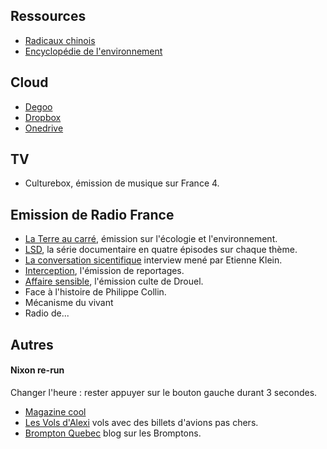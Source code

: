 ## Ressources 

* [Radicaux chinois](https://ltl-chinois.fr/radicaux-chinois/)
* [Encyclopédie de l'environnement](https://www.encyclopedie-environnement.org/)

## Cloud

* [Degoo](https://degoo.com/me)
* [Dropbox](https://www.dropbox.com/home)
* [Onedrive](https://onedrive.live.com/)

## TV

* Culturebox, émission de musique sur France 4.
  
## Emission de Radio France

* [La Terre au carré](https://www.radiofrance.fr/franceinter/podcasts/la-terre-au-carre), émission sur l'écologie et l'environnement.
* [LSD](https://www.radiofrance.fr/franceculture/podcasts/lsd-la-serie-documentaire), la série documentaire en quatre épisodes sur chaque thème.
* [La conversation sicentifique](https://www.radiofrance.fr/franceculture/podcasts/la-conversation-scientifique) interview mené par Etienne Klein.
* [Interception](https://www.radiofrance.fr/franceinter/podcasts/interception), l'émission de reportages.
* [Affaire sensible](https://www.radiofrance.fr/franceinter/podcasts/affaires-sensibles), l'émission culte de Drouel.
* Face à l'histoire de Philippe Collin.
* Mécanisme du vivant
* Radio de...

## Autres

#### Nixon re-run

Changer l'heure : rester appuyer sur le bouton gauche durant 3 secondes.

* [Magazine cool](https://www.agirparlaculture.be/)
* [Les Vols d'Alexi](https://lesvolsdalexi.com) vols avec des billets d'avions pas chers.
* [Brompton Quebec](https://bromptonquebec.wordpress.com/author/depannezvous/) blog sur les Bromptons.
